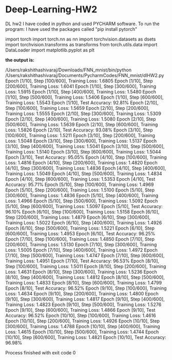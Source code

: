 # Deep-Learning-HW2
DL hw2
I have coded in python and used PYCHARM software. To run the program: I have used the packages called 
"pip install pytorch"


import torch
import torch.nn as nn
import torchvision.datasets as dsets
import torchvision.transforms as transforms
from torch.utils.data import DataLoader
import matplotlib.pyplot as plt


**the output is:**

/Users/rakshithashivaraj/Downloads/FNN_mnist/bin/python /Users/rakshithashivaraj/Documents/PycharmCodes/FNN_mnist/dlHW2.py 
Epoch [1/10], Step [100/600], Training Loss: 1.6805
Epoch [1/10], Step [200/600], Training Loss: 1.6041
Epoch [1/10], Step [300/600], Training Loss: 1.5915
Epoch [1/10], Step [400/600], Training Loss: 1.5480
Epoch [1/10], Step [500/600], Training Loss: 1.5406
Epoch [1/10], Step [600/600], Training Loss: 1.5543
Epoch [1/10], Test Accuracy: 92.81%
Epoch [2/10], Step [100/600], Training Loss: 1.5659
Epoch [2/10], Step [200/600], Training Loss: 1.5555
Epoch [2/10], Step [300/600], Training Loss: 1.5309
Epoch [2/10], Step [400/600], Training Loss: 1.5080
Epoch [2/10], Step [500/600], Training Loss: 1.5639
Epoch [2/10], Step [600/600], Training Loss: 1.5826
Epoch [2/10], Test Accuracy: 93.08%
Epoch [3/10], Step [100/600], Training Loss: 1.5211
Epoch [3/10], Step [200/600], Training Loss: 1.5048
Epoch [3/10], Step [300/600], Training Loss: 1.5137
Epoch [3/10], Step [400/600], Training Loss: 1.5041
Epoch [3/10], Step [500/600], Training Loss: 1.5140
Epoch [3/10], Step [600/600], Training Loss: 1.5044
Epoch [3/10], Test Accuracy: 95.05%
Epoch [4/10], Step [100/600], Training Loss: 1.4816
Epoch [4/10], Step [200/600], Training Loss: 1.4820
Epoch [4/10], Step [300/600], Training Loss: 1.4836
Epoch [4/10], Step [400/600], Training Loss: 1.5049
Epoch [4/10], Step [500/600], Training Loss: 1.4834
Epoch [4/10], Step [600/600], Training Loss: 1.5353
Epoch [4/10], Test Accuracy: 95.71%
Epoch [5/10], Step [100/600], Training Loss: 1.4969
Epoch [5/10], Step [200/600], Training Loss: 1.5100
Epoch [5/10], Step [300/600], Training Loss: 1.4836
Epoch [5/10], Step [400/600], Training Loss: 1.4966
Epoch [5/10], Step [500/600], Training Loss: 1.5092
Epoch [5/10], Step [600/600], Training Loss: 1.5097
Epoch [5/10], Test Accuracy: 96.10%
Epoch [6/10], Step [100/600], Training Loss: 1.5158
Epoch [6/10], Step [200/600], Training Loss: 1.4879
Epoch [6/10], Step [300/600], Training Loss: 1.5022
Epoch [6/10], Step [400/600], Training Loss: 1.4926
Epoch [6/10], Step [500/600], Training Loss: 1.5221
Epoch [6/10], Step [600/600], Training Loss: 1.4953
Epoch [6/10], Test Accuracy: 96.25%
Epoch [7/10], Step [100/600], Training Loss: 1.4850
Epoch [7/10], Step [200/600], Training Loss: 1.5130
Epoch [7/10], Step [300/600], Training Loss: 1.5005
Epoch [7/10], Step [400/600], Training Loss: 1.4972
Epoch [7/10], Step [500/600], Training Loss: 1.4747
Epoch [7/10], Step [600/600], Training Loss: 1.4951
Epoch [7/10], Test Accuracy: 96.53%
Epoch [8/10], Step [100/600], Training Loss: 1.5011
Epoch [8/10], Step [200/600], Training Loss: 1.4631
Epoch [8/10], Step [300/600], Training Loss: 1.5236
Epoch [8/10], Step [400/600], Training Loss: 1.4812
Epoch [8/10], Step [500/600], Training Loss: 1.4833
Epoch [8/10], Step [600/600], Training Loss: 1.4799
Epoch [8/10], Test Accuracy: 96.52%
Epoch [9/10], Step [100/600], Training Loss: 1.4634
Epoch [9/10], Step [200/600], Training Loss: 1.4800
Epoch [9/10], Step [300/600], Training Loss: 1.4817
Epoch [9/10], Step [400/600], Training Loss: 1.4823
Epoch [9/10], Step [500/600], Training Loss: 1.5276
Epoch [9/10], Step [600/600], Training Loss: 1.4866
Epoch [9/10], Test Accuracy: 96.52%
Epoch [10/10], Step [100/600], Training Loss: 1.4616
Epoch [10/10], Step [200/600], Training Loss: 1.4926
Epoch [10/10], Step [300/600], Training Loss: 1.4788
Epoch [10/10], Step [400/600], Training Loss: 1.4615
Epoch [10/10], Step [500/600], Training Loss: 1.4744
Epoch [10/10], Step [600/600], Training Loss: 1.4821
Epoch [10/10], Test Accuracy: 96.98%

Process finished with exit code 0
